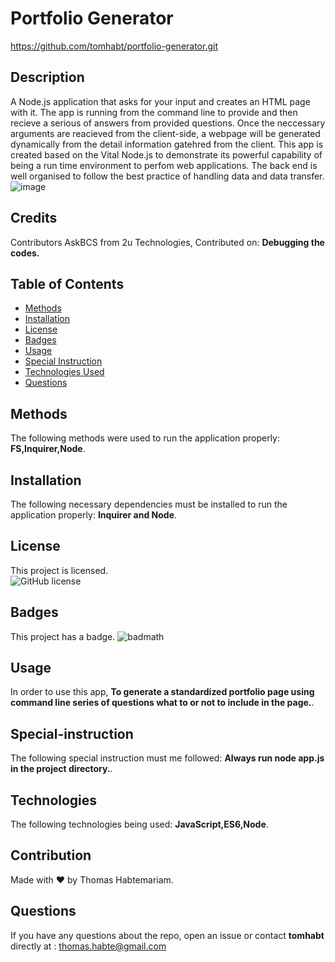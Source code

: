 
  # Portfolio Generator
  https://github.com/tomhabt/portfolio-generator.git

  ## Description
 A Node.js application that asks for your input and creates an HTML page with it. The app is running from the command line to provide and then recieve a serious of answers from  provided questions. Once the neccessary arguments are reacieved from the client-side, a webpage will be generated dynamically from the detail information gatehred from the client. This app is created based on the Vital Node.js to demonstrate its powerful capability of being a run time environment to perfom web applications. The back end is well organised to follow the best practice of handling data and data transfer.
 ![image](https://user-images.githubusercontent.com/84083304/155044673-8752b873-6dba-4290-a445-9847e626b0b0.png)
   
  ## Credits
  Contributors AskBCS from 2u Technologies, Contributed on: **Debugging the codes.**
  ## Table of Contents 
  * [Methods](#methods) 
  * [Installation](#installation) 
  * [License](#license) 
  * [Badges](#badges) 
  * [Usage](#usage) 
  * [Special Instruction](#special-instruction)
  * [Technologies Used](#technologies)
  * [Questions](#questions)
  
  ## Methods
  The following methods were used to run the application properly: **FS,Inquirer,Node**.
   
  ## Installation
  The following necessary dependencies must be installed to run the application properly: **Inquirer and Node**. 
  ## License
  This project is licensed.  
  ![GitHub license]( 
    https://img.shields.io/badge/license-MIT-blue.svg)
   
  ## Badges
  This project has a badge.
  ![badmath](https://img.shields.io/github/languages/top/nielsenjared/badmath)
  
  ## Usage
  In order to use this app, **To generate a standardized portfolio page using command line series of questions what to or not to include in the page.**.
   
  ## Special-instruction
  The following special instruction must me followed: **Always run node app.js in the project directory.**.

  ## Technologies 
  The following technologies being used: **JavaScript,ES6,Node**.

  ## Contribution
  Made with ❤️ by Thomas Habtemariam.

  ## Questions
  If you have any questions about the repo, open an issue or contact **tomhabt** directly at : thomas.habte@gmail.com
